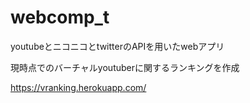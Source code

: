 # webcomp_t

youtubeとニコニコとtwitterのAPIを用いたwebアプリ

現時点でのバーチャルyoutuberに関するランキングを作成

https://vranking.herokuapp.com/
